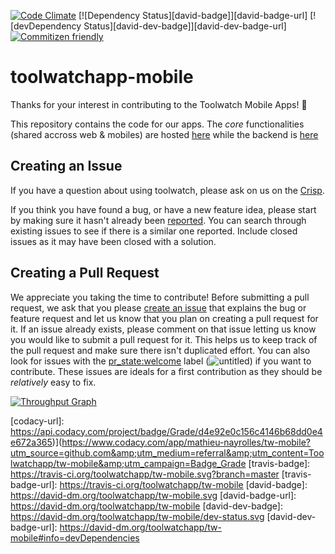 
[![Code Climate][code-climate-badge]][code-climate-url]
[![Dependency Status][david-badge]][david-badge-url]
[![devDependency Status][david-dev-badge]][david-dev-badge-url]
[![Commitizen friendly](https://img.shields.io/badge/commitizen-friendly-brightgreen.svg)](http://commitizen.github.io/cz-cli/)

# toolwatchapp-mobile

Thanks for your interest in contributing to the Toolwatch Mobile Apps! :tada:

This repository contains the code for our apps. The _core_ functionalities (shared accross web & mobiles) are hosted [here](https://github.com/Toolwatchapp/tw-core) while the backend is [here](https://github.com/Toolwatchapp/tw-backend)

## Creating an Issue

If you have a question about using toolwatch, please ask on us on the [Crisp](https://go.crisp.im/chat/embed/?website_id=-K4rBEcM_Qbt6JrISVzu).

If you think you have found a bug, or have a new feature idea, please start by making sure it hasn't already been [reported](https://github.com/Toolwatchapp/tw-mobile/issues). You can search through existing issues to see if there is a similar one reported. Include closed issues as it may have been closed with a solution.


## Creating a Pull Request

We appreciate you taking the time to contribute! Before submitting a pull request, we ask that you please [create an issue](https://github.com/Toolwatchapp/tw-mobile/issues) that explains the bug or feature request and let us know that you plan on creating a pull request for it. If an issue already exists, please comment on that issue letting us know you would like to submit a pull request for it. This helps us to keep track of the pull request and make sure there isn't duplicated effort. You can also look for issues with the [pr_state:welcome](https://github.com/Toolwatchapp/tw-mobile/issues?q=is%3Aissue+is%3Aopen+label%3A%22pr_state%3A+welcome%22) label (![untitled](https://cloud.githubusercontent.com/assets/7218861/23103611/8014af38-f68b-11e6-8275-517663f83541.png)) if you want to contribute. These issues are ideals for a first contribution as they should be _relatively_ easy to fix. 

[![Throughput Graph](https://graphs.waffle.io/Toolwatchapp/tw-mobile/throughput.svg)](https://waffle.io/Toolwatchapp/tw-mobile/metrics/throughput)

[code-climate-badge]: https://codeclimate.com/github/Toolwatchapp/tw-mobile/badges/gpa.svg
[code-climate-url]: https://codeclimate.com/github/Toolwatchapp/tw-mobile
[codacy-badge]: https://api.codacy.com/project/badge/Grade/d4e92e0c156c4146b68dd0e4e672a365
[codacy-url]: https://api.codacy.com/project/badge/Grade/d4e92e0c156c4146b68dd0e4e672a365)](https://www.codacy.com/app/mathieu-nayrolles/tw-mobile?utm_source=github.com&amp;utm_medium=referral&amp;utm_content=Toolwatchapp/tw-mobile&amp;utm_campaign=Badge_Grade
[travis-badge]: https://travis-ci.org/toolwatchapp/tw-mobile.svg?branch=master
[travis-badge-url]: https://travis-ci.org/toolwatchapp/tw-mobile
[david-badge]: https://david-dm.org/toolwatchapp/tw-mobile.svg
[david-badge-url]: https://david-dm.org/toolwatchapp/tw-mobile
[david-dev-badge]: https://david-dm.org/toolwatchapp/tw-mobile/dev-status.svg
[david-dev-badge-url]: https://david-dm.org/toolwatchapp/tw-mobile#info=devDependencies
